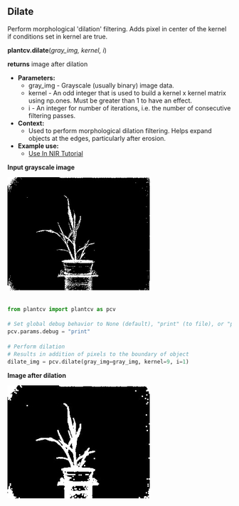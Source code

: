 ## Dilate

Perform morphological 'dilation' filtering. Adds pixel in center of the kernel if 
conditions set in kernel are true.

**plantcv.dilate**(*gray_img, kernel, i*)

**returns** image after dilation

- **Parameters:**
    - gray_img - Grayscale (usually binary) image data.
    - kernel - An odd integer that is used to build a kernel x kernel matrix using np.ones. Must be greater than 1 to have an effect.
    - i - An integer for number of iterations, i.e. the number of consecutive filtering passes.
- **Context:**
    - Used to perform morphological dilation filtering. Helps expand objects at the edges, particularly after erosion.
- **Example use:**
    - [Use In NIR Tutorial](nir_tutorial.md)
    
**Input grayscale image**

![Screenshot](img/documentation_images/dilate/grayscale_image.jpg)

```python

from plantcv import plantcv as pcv

# Set global debug behavior to None (default), "print" (to file), or "plot" (Jupyter Notebooks or X11)
pcv.params.debug = "print"

# Perform dilation
# Results in addition of pixels to the boundary of object
dilate_img = pcv.dilate(gray_img=gray_img, kernel=9, i=1)
```

**Image after dilation**

![Screenshot](img/documentation_images/dilate/dilate.jpg)
